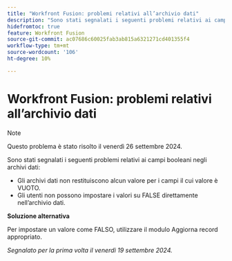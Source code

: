 ```yaml
---
title: "Workfront Fusion: problemi relativi all’archivio dati"
description: "Sono stati segnalati i seguenti problemi relativi ai campi booleani negli archivi dati: gli archivi dati non restituiscono alcun valore per i campi il cui valore è VUOTO e gli utenti non possono impostare i valori su FALSE direttamente nell’archivio dati."
hidefromtoc: true
feature: Workfront Fusion
source-git-commit: ac07686c60025fab3ab815a6321271cd401355f4
workflow-type: tm+mt
source-wordcount: '106'
ht-degree: 10%

---
```



# Workfront Fusion: problemi relativi all’archivio dati

>[!NOTE]
>
>Questo problema è stato risolto il venerdì 26 settembre 2024.

Sono stati segnalati i seguenti problemi relativi ai campi booleani negli archivi dati:

* Gli archivi dati non restituiscono alcun valore per i campi il cui valore è VUOTO.
* Gli utenti non possono impostare i valori su FALSE direttamente nell’archivio dati.

**Soluzione alternativa**

Per impostare un valore come FALSO, utilizzare il modulo Aggiorna record appropriato.

_Segnalato per la prima volta il venerdì 19 settembre 2024._
